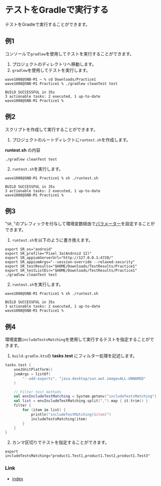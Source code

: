 # テストをGradleで実行する

テストをGradleで実行することができます。

## 例1

コンソールで`gradlew`を使用してテストを実行することができます。

1. プロジェクトのディレクトリへ移動します。
2. `gradlew`を使用してテストを実行します。

```
wave1008@SNB-M1 ~ % cd Downloads/Practice1
wave1008@SNB-M1 Practice1 % ./gradlew cleanTest test

BUILD SUCCESSFUL in 35s
3 actionable tasks: 2 executed, 1 up-to-date
wave1008@SNB-M1 Practice1 %
```

## 例2

スクリプトを作成して実行することができます。

1. プロジェクトのルートディレクトに`runtest.sh`を作成します。

**runtest.sh** の内容

```
./gradlew cleanTest test
```

2. `runtest.sh`を実行します。

```
wave1008@SNB-M1 Practice1 % sh ./runtest.sh         

BUILD SUCCESSFUL in 35s
3 actionable tasks: 2 executed, 1 up-to-date
wave1008@SNB-M1 Practice1 % 
```

## 例3

"`SR_`"のプレフィックを付与して環境変数経由で[パラメーター](../../basic/parameter/parameters_ja.md)を設定することができます。

1. `runtest.sh`を以下のように書き換えます。

```
export SR_os="android"
export SR_profile="Pixel 3a(Android 12)"
export SR_appiumServerUrl="http://127.0.0.1:4720/"
export SR_appiumArgs="--session-override --relaxed-security"
export SR_testResults="$HOME/Downloads/TestResults/Practice1"
export SR_testListDir="$HOME/Downloads/TestResults/Practice1"
./gradlew cleanTest test
```

2. `runtest.sh`を実行します。

```
wave1008@SNB-M1 Practice1 % sh ./runtest.sh 

BUILD SUCCESSFUL in 35s
3 actionable tasks: 2 executed, 1 up-to-date
wave1008@SNB-M1 Practice1 % 
```

## 例4

環境変数`includeTestsMatching`を使用して実行するテストを指定することができます。

1. `build.gradle.kts`の **tasks.test** にフィルター処理を記述します。

```kotlin
tasks.test {
    useJUnitPlatform()
    jvmArgs = listOf(
        "--add-exports", "java.desktop/sun.awt.image=ALL-UNNAMED"
    )

    // Filter test methods
    val envIncludeTestMatching = System.getenv("includeTestsMatching") ?: "*"
    val list = envIncludeTestMatching.split(",").map { it.trim() }
    filter {
        for (item in list) {
            println("includeTestMatching($item)")
            includeTestsMatching(item)
        }
    }
}
```

2. カンマ区切りでテストを指定することができます。

```
export includeTestsMatching="product1.Test1,product1.Test2,product1.Test3"
```

### Link

- [index](../../index_ja.md)
